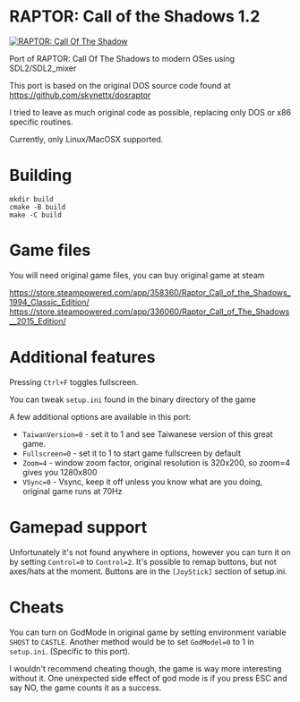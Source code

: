 # RAPTOR: Call of the Shadows 1.2

[![RAPTOR: Call Of The Shadow](https://github.com/whoozle/raptor-call-of-the-shadows/actions/workflows/actions.yml/badge.svg)](https://github.com/whoozle/raptor-call-of-the-shadows/actions/workflows/actions.yml)

Port of RAPTOR: Call Of The Shadows to modern OSes using SDL2/SDL2_mixer

This port is based on the original DOS source code found at
https://github.com/skynettx/dosraptor

I tried to leave as much original code as possible, replacing only DOS or x86 specific routines.

Currently, only Linux/MacOSX supported.

# Building

```
mkdir build
cmake -B build
make -C build
```

# Game files

You will need original game files, you can buy original game at steam

https://store.steampowered.com/app/358360/Raptor_Call_of_the_Shadows_1994_Classic_Edition/
https://store.steampowered.com/app/336060/Raptor_Call_of_The_Shadows__2015_Edition/

# Additional features

Pressing `Ctrl+F` toggles fullscreen.

You can tweak `setup.ini` found in the binary directory of the game

A few additional options are available in this port:

- `TaiwanVersion=0` - set it to 1 and see Taiwanese version of this great game.
- `Fullscreen=0` - set it to 1 to start game fullscreen by default
- `Zoom=4` - window zoom factor, original resolution is 320x200, so zoom=4 gives you 1280x800
- `VSync=0` - Vsync, keep it off unless you know what are you doing, original game runs at 70Hz

# Gamepad support

Unfortunately it's not found anywhere in options, however you can turn it on by setting `Control=0` to `Control=2`.
It's possible to remap buttons, but not axes/hats at the moment.
Buttons are in the `[JoyStick]` section of setup.ini.

# Cheats

You can turn on GodMode in original game by setting environment variable `SHOST` to `CASTLE`.
Another method would be to set `GodModel=0` to 1 in `setup.ini`. (Specific to this port).

I wouldn't recommend cheating though, the game is way more interesting without it.
One unexpected side effect of god mode is if you press ESC and say NO, the game counts it as a success.
